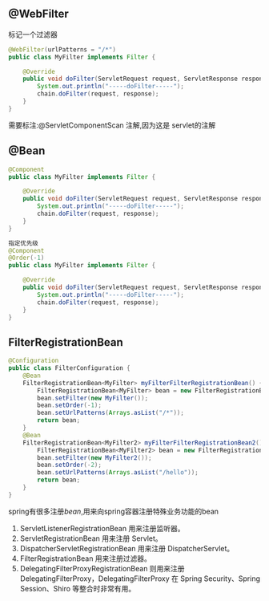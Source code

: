 ## @WebFilter

标记一个过滤器

```java
@WebFilter(urlPatterns = "/*")
public class MyFilter implements Filter {

    @Override
    public void doFilter(ServletRequest request, ServletResponse response, FilterChain chain) throws IOException, ServletException {
        System.out.println("-----doFilter-----");
        chain.doFilter(request, response);
    }
}
```

需要标注:@ServletComponentScan 注解,因为这是 servlet的注解



## @Bean

```java
@Component
public class MyFilter implements Filter {

    @Override
    public void doFilter(ServletRequest request, ServletResponse response, FilterChain chain) throws IOException, ServletException {
        System.out.println("-----doFilter-----");
        chain.doFilter(request, response);
    }
}

指定优先级
@Component
@Order(-1)
public class MyFilter implements Filter {

    @Override
    public void doFilter(ServletRequest request, ServletResponse response, FilterChain chain) throws IOException, ServletException {
        System.out.println("-----doFilter-----");
        chain.doFilter(request, response);
    }
}
```



## FilterRegistrationBean

```java
@Configuration
public class FilterConfiguration {
    @Bean
    FilterRegistrationBean<MyFilter> myFilterFilterRegistrationBean() {
        FilterRegistrationBean<MyFilter> bean = new FilterRegistrationBean<>();
        bean.setFilter(new MyFilter());
        bean.setOrder(-1);
        bean.setUrlPatterns(Arrays.asList("/*"));
        return bean;
    }
    @Bean
    FilterRegistrationBean<MyFilter2> myFilterFilterRegistrationBean2() {
        FilterRegistrationBean<MyFilter2> bean = new FilterRegistrationBean<>();
        bean.setFilter(new MyFilter2());
        bean.setOrder(-2);
        bean.setUrlPatterns(Arrays.asList("/hello"));
        return bean;
    }
}
```



spring有很多注册*bean*,用来向spring容器注册特殊业务功能的bean

1. ServletListenerRegistrationBean 用来注册监听器。
2. ServletRegistrationBean 用来注册 Servlet。
3. DispatcherServletRegistrationBean 用来注册 DispatcherServlet。
4. FilterRegistrationBean 用来注册过滤器。
5. DelegatingFilterProxyRegistrationBean 则用来注册 DelegatingFilterProxy，DelegatingFilterProxy 在 Spring Security、Spring Session、Shiro 等整合时非常有用。



